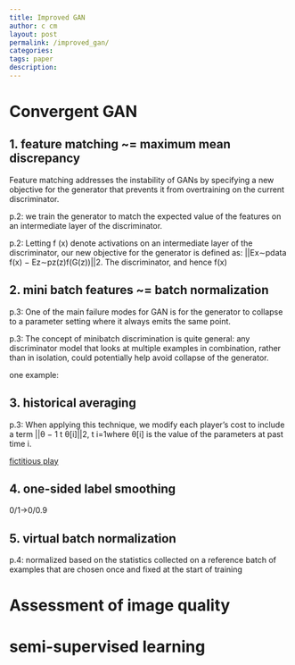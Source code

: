 ```yaml
---
title: Improved GAN
author: c cm
layout: post
permalink: /improved_gan/
categories:
tags: paper
description:
---
```


# Convergent GAN

## 1. feature matching ~= maximum mean discrepancy

Feature matching addresses the instability of GANs by specifying a new objective for the generator that prevents it from overtraining on the current discriminator.


p.2: we train the generator to match the expected value of the features on an intermediate layer of the discriminator. 

p.2: Letting f (x) denote activations on an intermediate layer of the discriminator, our new objective for the generator is defined as: ||Ex∼pdata f(x) − Ez∼pz(z)f(G(z))||2. The discriminator, and hence f(x)


## 2. mini batch features ~= batch normalization

p.3: One of the main failure modes for GAN is for the generator to collapse to a parameter setting where it always emits the same point. 

p.3: The concept of minibatch discrimination is quite general: any discriminator model that looks at multiple examples in combination, rather than in isolation, could potentially help avoid collapse of the generator. 

one example:

## 3. historical averaging

p.3: When applying this technique, we modify each player’s cost to include a term ||θ − 1  t θ[i]||2, t i=1where θ[i] is the value of the parameters at past time i.

[fictitious play](https://en.wikipedia.org/wiki/Fictitious_play)

## 4. one-sided label smoothing

0/1->0/0.9

## 5. virtual batch normalization

p.4: normalized based on the statistics collected on a reference batch of examples that are chosen once and fixed at the start of training

# Assessment of image quality

# semi-supervised learning
